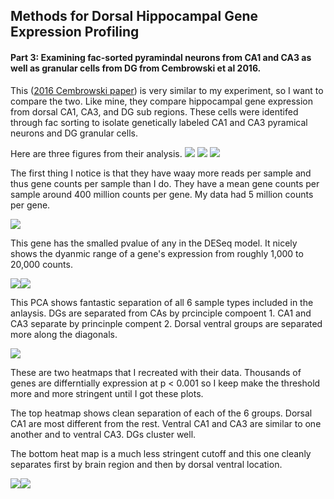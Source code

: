 Methods for Dorsal Hippocampal Gene Expression Profiling
--------------------------------------------------------

#### Part 3: Examining fac-sorted pyramindal neurons from CA1 and CA3 as well as granular cells from DG from Cembrowski et al 2016.

This ([2016 Cembrowski
paper](https://elifesciences.org/content/5/e14997#fig1s30)) is very
similar to my experiment, so I want to compare the two. Like mine, they
compare hippocampal gene expression from dorsal CA1, CA3, and DG sub
regions. These cells were identifed through fac sorting to isolate
genetically labeled CA1 and CA3 pyramical neurons and DG granular cells.

Here are three figures from their analysis.
![](../figures/cembrowski/elife-14997-fig1-v1-download.jpg)
![](../figures/cembrowski/elife-14997-fig2-v1.jpg)
![](../figures/cembrowski/elife-14997-fig6-v1-download.jpg)

The first thing I notice is that they have waay more reads per sample
and thus gene counts per sample than I do. They have a mean gene counts
per sample around 400 million counts per gene. My data had 5 million
counts per gene.

![](../figures/cembrowski/edgeR-1.png)

This gene has the smalled pvalue of any in the DESeq model. It nicely
shows the dyanmic range of a gene's expression from roughly 1,000 to
20,000 counts.

![](../figures/cembrowski/DifferentialGeneExpressionAnalysis-1.png)![](../figures/cembrowski/DifferentialGeneExpressionAnalysis-2.png)

This PCA shows fantastic separation of all 6 sample types included in
the anlaysis. DGs are separated from CAs by prcinciple compoent 1. CA1
and CA3 separate by princinple compent 2. Dorsal ventral groups are
separated more along the diagonals.

![](../figures/cembrowski/PCA-1.png)

These are two heatmaps that I recreated with their data. Thousands of
genes are differntially expression at p \< 0.001 so I keep make the
threshold more and more stringent until I got these plots.

The top heatmap shows clean separation of each of the 6 groups. Dorsal
CA1 are most different from the rest. Ventral CA1 and CA3 are similar to
one another and to ventral CA3. DGs cluster well.

The bottom heat map is a much less stringent cutoff and this one cleanly
separates first by brain region and then by dorsal ventral location.

![](../figures/cembrowski/Heatmap100DEgenes-1.png)![](../figures/cembrowski/Heatmap100DEgenes-2.png)
